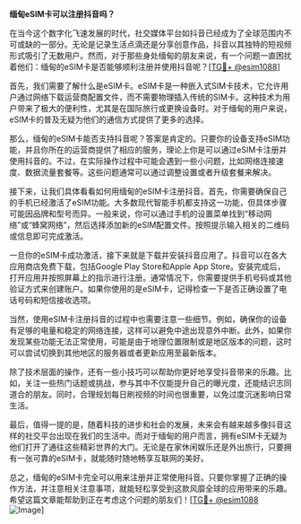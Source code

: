 **缅甸eSIM卡可以注册抖音吗？**

在当今这个数字化飞速发展的时代，社交媒体平台如抖音已经成为了全球范围内不可或缺的一部分。无论是记录生活点滴还是分享创意作品，抖音以其独特的短视频形式吸引了无数用户。然而，对于那些身处缅甸的朋友来说，有一个问题一直困扰着他们：缅甸的eSIM卡是否能够顺利注册并使用抖音呢？[[TG💪+ @esim1088](https://t.me/s/esim1088)]

首先，我们需要了解什么是eSIM卡。eSIM卡是一种嵌入式SIM卡技术，它允许用户通过网络下载运营商配置文件，而不需要物理插入传统的SIM卡。这种技术为用户带来了极大的便利性，尤其是在国际旅行或更换设备时。对于缅甸的用户来说，eSIM卡的普及无疑为他们的通信方式提供了更多的选择。

那么，缅甸的eSIM卡能否支持抖音呢？答案是肯定的。只要你的设备支持eSIM功能，并且你所在的运营商提供了相应的服务，理论上你是可以通过eSIM卡注册并使用抖音的。不过，在实际操作过程中可能会遇到一些小问题，比如网络连接速度、数据流量套餐等。这些问题通常可以通过调整设置或者升级套餐来解决。

接下来，让我们具体看看如何用缅甸的eSIM卡注册抖音。首先，你需要确保自己的手机已经激活了eSIM功能。大多数现代智能手机都支持这一功能，但具体步骤可能因品牌和型号而异。一般来说，你可以通过手机的设置菜单找到“移动网络”或“蜂窝网络”，然后选择添加新的eSIM配置文件。按照提示输入相关的二维码或信息即可完成激活。

一旦你的eSIM卡成功激活，接下来就是下载并安装抖音应用了。抖音可以在各大应用商店免费下载，包括Google Play Store和Apple App Store。安装完成后，打开应用并按照屏幕上的指示进行注册。通常情况下，你需要提供手机号码或其他验证方式来创建账户。如果你使用的是eSIM卡，记得检查一下是否正确设置了电话号码和短信接收选项。

当然，使用eSIM卡注册抖音的过程中也需要注意一些细节。例如，确保你的设备有足够的电量和稳定的网络连接，这样可以避免中途出现意外中断。此外，如果你发现某些功能无法正常使用，可能是由于地理位置限制或是地区版本的问题，这时可以尝试切换到其他地区的服务器或者更新应用至最新版本。

除了技术层面的操作，还有一些小技巧可以帮助你更好地享受抖音带来的乐趣。比如，关注一些热门话题或挑战，参与其中不仅能提升自己的曝光度，还能结识志同道合的朋友。同时，合理规划每日刷视频的时间也很重要，以免过度沉迷影响日常生活。

最后，值得一提的是，随着科技的进步和社会的发展，未来会有越来越多像抖音这样的社交平台出现在我们的生活中。而对于缅甸的用户而言，拥有eSIM卡无疑为他们打开了通往这些精彩世界的大门。无论是在家休闲娱乐还是外出旅行，只要拥有一张可靠的eSIM卡，就能随时随地畅享互联网的美好。

总之，缅甸的eSIM卡完全可以用来注册并正常使用抖音。只要你掌握了正确的操作方法，并注意相关注意事项，就能轻松享受到这款风靡全球的应用带来的乐趣。希望这篇文章能帮助到正在考虑这个问题的朋友们！[[TG💪+ @esim1088](https://t.me/s/esim1088) ![Image](https://i.postimg.cc/4NQfJmqS/Snipaste-2025-05-13-00-14-12.png)]